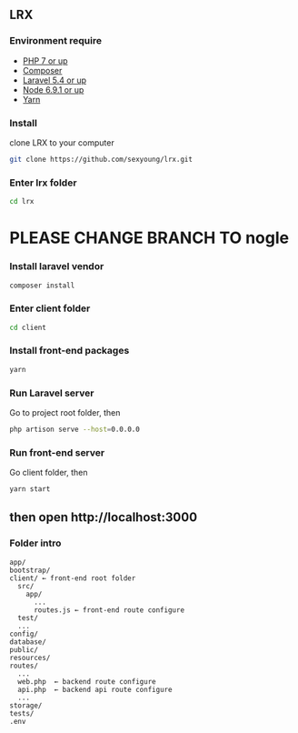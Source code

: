 ## LRX

### Environment require
- [PHP 7 or up](http://php.net/)
- [Composer](https://getcomposer.org/)
- [Laravel 5.4 or up](https://laravel.com)
- [Node 6.9.1 or up](https://nodejs.org/en/)
- [Yarn](https://yarnpkg.com/zh-Hans/)

### Install
clone LRX to your computer
```sh
git clone https://github.com/sexyoung/lrx.git
```

### Enter lrx folder
```sh
cd lrx
```

# PLEASE CHANGE BRANCH TO nogle

### Install laravel vendor
```sh
composer install
```

### Enter client folder
```sh
cd client
```

### Install front-end packages
```sh
yarn
```

### Run Laravel server
Go to project root folder, then
```sh
php artison serve --host=0.0.0.0
```

### Run front-end server
Go client folder, then
```sh
yarn start
```

## then open http://localhost:3000

### Folder intro
```
app/
bootstrap/
client/ ← front-end root folder
  src/
    app/
      ...
      routes.js ← front-end route configure
  test/
  ...
config/
database/
public/
resources/
routes/
  ...
  web.php  ← backend route configure
  api.php  ← backend api route configure
  ...
storage/
tests/
.env
```
